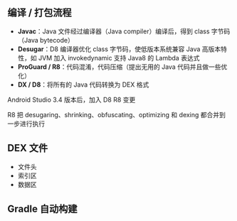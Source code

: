 
## 编译 / 打包流程

- **Javac**：Java 文件经过编译器（Java compiler）编译后，得到 class 字节码（Java bytecode）
- **Desugar**：D8 编译器优化 class 字节码，使低版本系统兼容 Java 高版本特性，如 JVM 加入 invokedynamic 支持 Java8 的 Lambda 表达式
- **ProGuard / R8**：代码混淆，代码压缩（提出无用的 Java 代码并且做一些优化）
- **DX / D8**：将所有的 Java 代码转换为 DEX 格式

Android Studio 3.4 版本后，加入 D8 R8 变更

R8 把 desugaring、shrinking、obfuscating、optimizing 和 dexing 都合并到一步进行执行

## DEX 文件

- 文件头
- 索引区
- 数据区

## Gradle 自动构建
